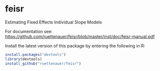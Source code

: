 # feisr
Estimating Fixed Effects Individual Slope Models

For documentation see:
https://github.com/ruettenauer/feisr/blob/master/inst/doc/feisr-manual.pdf

Install the latest version of this package by entering the following in R:

```r
install.packages("devtools")
library(devtools)
install_github("ruettenauer/feisr")
```
